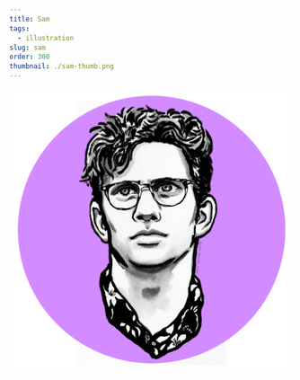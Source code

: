 ```yaml
---
title: Sam
tags:
  - illustration
slug: sam
order: 300
thumbnail: ./sam-thumb.png
---
```

![](sam1.png)


